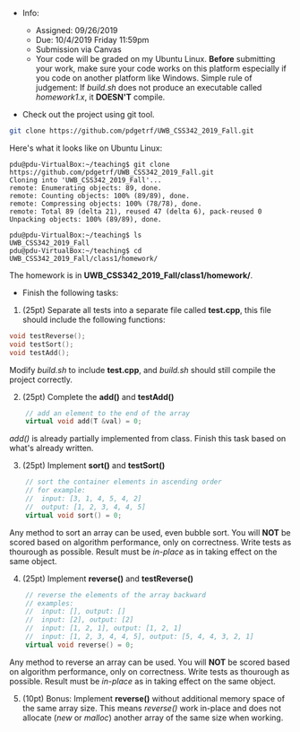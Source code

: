 * Info:
    - Assigned: 09/26/2019
    - Due: 10/4/2019 Friday 11:59pm
    - Submission via Canvas
    - Your code will be graded on my Ubuntu Linux.  **Before** submitting your work, make sure your code works on this platform especially if you code on another platform like Windows. Simple rule of judgement: If *build.sh* does not produce an executable called *homework1.x*, it **DOESN'T** compile. 

* Check out the project using git tool. 

```bash
git clone https://github.com/pdgetrf/UWB_CSS342_2019_Fall.git
```

Here's what it looks like on Ubuntu Linux:

```console
pdu@pdu-VirtualBox:~/teaching$ git clone https://github.com/pdgetrf/UWB_CSS342_2019_Fall.git
Cloning into 'UWB_CSS342_2019_Fall'...
remote: Enumerating objects: 89, done.
remote: Counting objects: 100% (89/89), done.
remote: Compressing objects: 100% (78/78), done.
remote: Total 89 (delta 21), reused 47 (delta 6), pack-reused 0
Unpacking objects: 100% (89/89), done.

pdu@pdu-VirtualBox:~/teaching$ ls
UWB_CSS342_2019_Fall
pdu@pdu-VirtualBox:~/teaching$ cd UWB_CSS342_2019_Fall/class1/homework/
```

The homework is in **UWB_CSS342_2019_Fall/class1/homework/**. 

* Finish the following tasks:

1. (25pt) Separate all tests into a separate file called **test.cpp**, this file should include the following functions:

```cpp
void testReverse();
void testSort();
void testAdd();
```


Modify *build.sh* to include **test.cpp**, and *build.sh* should still compile the project correctly.

2. (25pt) Complete the **add()** and **testAdd()**
```cpp
    // add an element to the end of the array
    virtual void add(T &val) = 0;
```

*add()* is already partially implemented from class. Finish this task based on what's already written.

3. (25pt) Implement **sort()** and **testSort()**
```cpp
    // sort the container elements in ascending order
    // for example:
    //  input: [3, 1, 4, 5, 4, 2]
    //  output: [1, 2, 3, 4, 4, 5]
    virtual void sort() = 0;
```
Any method to sort an array can be used, even bubble sort. You will **NOT** be scored based on algorithm performance, only on correctness. Write tests as thourough as possible. Result must be *in-place* as in taking effect on the same object.

 
4. (25pt) Implement **reverse()** and **testReverse()**
```cpp
    // reverse the elements of the array backward
    // examples:
    //  input: [], output: []
    //  input: [2], output: [2]
    //  input: [1, 2, 1], output: [1, 2, 1]
    //  input: [1, 2, 3, 4, 4, 5], output: [5, 4, 4, 3, 2, 1]
    virtual void reverse() = 0;
```
Any method to reverse an array can be used. You will **NOT** be scored based on algorithm performance, only on correctness. Write tests as thourough as possible. Result must be *in-place* as in taking effect on the same object.

5. (10pt) Bonus: Implement **reverse()** without additional memory space of the same array size. This means *reverse()* work in-place and does not allocate (*new* or *malloc*) another array of the same size when working.
